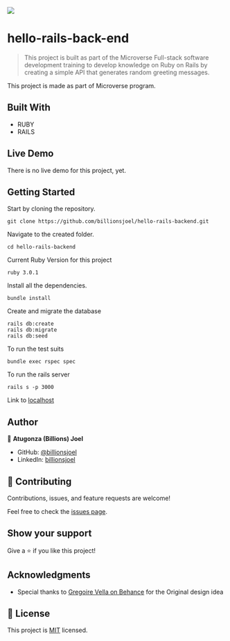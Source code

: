 ![](https://img.shields.io/badge/Microverse-blueviolet)

# hello-rails-back-end

> This project is built as part of the Microverse Full-stack software development training to develop knowledge on Ruby on Rails by creating a simple API that generates random greeting messages.

This project is made as part of Microverse program.

## Built With

- RUBY
- RAILS

## Live Demo
There is no live demo for this project, yet.

## Getting Started

Start by cloning the repository.

```
git clone https://github.com/billionsjoel/hello-rails-backend.git
```

Navigate to the created folder.

```
cd hello-rails-backend
```

Current Ruby Version for this project

```
ruby 3.0.1
```

Install all the dependencies.

```
bundle install
```

Create and migrate the database

```
rails db:create
rails db:migrate
rails db:seed
```

To run the test suits

```
bundle exec rspec spec
```

To run the rails server

```
rails s -p 3000
```

Link to [localhost](http://localhost:3000/)

## Author

👤 **Atugonza (Billions) Joel**

- GitHub: [@billionsjoel](https://github.com/billionsjoel)
- LinkedIn: [billionsjoel](https://linkedin.com/in/billionsjoel)

## 🤝 Contributing

Contributions, issues, and feature requests are welcome!

Feel free to check the [issues page](../../issues/).

## Show your support

Give a ⭐️ if you like this project!

## Acknowledgments

- Special thanks to [Gregoire Vella on Behance](https://www.behance.net/gregoirevella) for the Original design idea

## 📝 License

This project is [MIT](./MIT.md) licensed.
